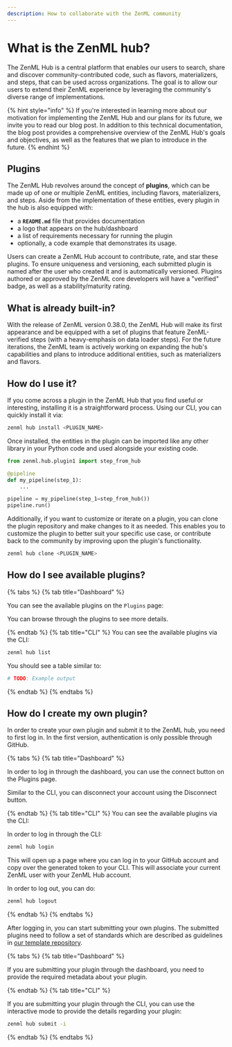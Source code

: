```yaml
---
description: How to collaborate with the ZenML community
---
```



# What is the ZenML hub?

The ZenML Hub is a central platform that enables our users to search, share 
and discover community-contributed code, such as flavors, materializers, 
and steps, that can be used across organizations. The goal is to allow our 
users to extend their ZenML experience by leveraging the community's diverse 
range of implementations.

{% hint style="info" %}
If you're interested in learning more about our motivation for implementing the 
ZenML Hub and our plans for its future, we invite you to read our blog post. In 
addition to this technical documentation, the blog post provides a comprehensive 
overview of the ZenML Hub's goals and objectives, as well as the features that 
we plan to introduce in the future.
{% endhint %}

## Plugins

The ZenML Hub revolves around the concept of **plugins**, which can be made up 
of one or multiple ZenML entities, including flavors, materializers, and steps. 
Aside from the implementation of these entities, every plugin in the hub is 
also equipped with:

- a **`README.md`** file that provides documentation
- a logo that appears on the hub/dashboard
- a list of requirements necessary for running the plugin
- optionally, a code example that demonstrates its usage.

Users can create a ZenML Hub account to contribute, rate, and star these 
plugins. To ensure uniqueness and versioning, each submitted plugin is named 
after the user who created it and is automatically versioned. Plugins authored 
or approved by the ZenML core developers will have a "verified" badge, as 
well as a stability/maturity rating.

## What is already built-in?

With the release of ZenML version 0.38.0, the ZenML Hub will make its first 
appearance and be equipped with a set of plugins that feature ZenML-verified 
steps (with a heavy-emphasis on data loader steps). For the future iterations, 
the ZenML team is actively working on expanding the hub's capabilities and 
plans to introduce additional entities, such as materializers and flavors.

## How do I use it?

If you come across a plugin in the ZenML Hub that you find useful or 
interesting, installing it is a straightforward process. Using our CLI, you can 
quickly install it via:

```bash
zenml hub install <PLUGIN_NAME>
```

Once installed, the entities in the plugin can be imported like any other 
library in your Python code and used alongside your existing code. 

```python
from zenml.hub.plugin1 import step_from_hub

@pipeline
def my_pipeline(step_1):
    ...

pipeline = my_pipeline(step_1=step_from_hub())
pipeline.run()
```

Additionally, if you want to customize or iterate on a plugin, you can clone 
the plugin repository and make changes to it as needed. This enables you to 
customize the plugin to better suit your specific use case, or contribute 
back to the community by improving upon the plugin's functionality.

```bash
zenml hub clone <PLUGIN_NAME>
```

## How do I see available plugins?

{% tabs %}
{% tab title="Dashboard" %}

You can see the available plugins on the `Plugins` page:

You can browse through the plugins to see more details.

{% endtab %}
{% tab title="CLI" %}
You can see the available plugins via the CLI:

```bash
zenml hub list
```

You should see a table similar to:

```bash
# TODO: Example output
```

{% endtab %}
{% endtabs %}


## How do I create my own plugin?

In order to create your own plugin and submit it to the ZenML hub, you need to 
first log in. In the first version, authentication is only possible through 
GitHub.

{% tabs %}
{% tab title="Dashboard" %}

In order to log in through the dashboard, you can use the connect button on the 
Plugins page.

Similar to the CLI, you can disconnect your account using the Disconnect button.

{% endtab %}
{% tab title="CLI" %}
You can see the available plugins via the CLI:

In order to log in through the CLI:

```bash
zenml hub login
```

This will open up a page where you can log in to your GitHub account and copy 
over the generated token to your CLI. This will associate your current ZenML 
user with your ZenML Hub account.

In order to log out, you can do:

```bash
zenml hub logout
```

{% endtab %}
{% endtabs %}


After logging in, you can start submitting your own plugins. The submitted 
plugins need to follow a set of standards which are described as guidelines 
in [our template repository](https://github.com/zenml-io/zenml-hub-plugin-template). 

{% tabs %}
{% tab title="Dashboard" %}

If you are submitting your plugin through the dashboard, you need to provide 
the required metadata about your plugin.

{% endtab %}
{% tab title="CLI" %}

If you are submitting your plugin through the CLI, you can use the interactive
mode to provide the details regarding your plugin:

```bash
zenml hub submit -i
```

{% endtab %}
{% endtabs %}